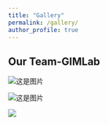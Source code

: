 ```yaml
---
title: "Gallery"
permalink: /gallery/
author_profile: true
---
```


## Our Team-GIMLab

![这是图片](/images/mstile-310x310.png "Magic Gardens")

![这是图片](https://github.com/MingyuYan-ICT/MingyuYan-ICT/blob/master/images/mstile-310x310.png "Magic Gardens")

<img src="/images/mstile-310x310.png" />

